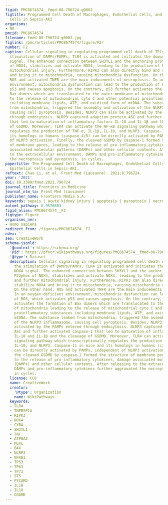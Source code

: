 ```yaml
---
figid: PMC8674574__fmed-08-796724-g0002
figtitle: Programmed Cell Death of Macrophages, Endothelial Cells, and Tubular Epithelial
  Cells in Sepsis-AKI
organisms:
- NA
pmcid: PMC8674574
filename: fmed-08-796724-g0002.jpg
figlink: /pmc/articles/PMC8674574/figure/F2/
number: F2
caption: Cellular signaling in regulating programmed cell death of TECs. Under the
  stimulation of DAMPs/PAMPs, TLR4 is activated and initiates the downstream NOX4
  signal. The enhanced connection between SH3YL1 and the anchoring protein P22phox
  of NOX4, stabilizes and activate NOX4, leading to the production of ROS and further
  mitochondrial injury. Furthermore, RIPK3 can also directly bind and stabilize NOX4
  and bring it to mitochondria, causing mitochondria dysfunction. On the other hand,
  ROS and activated TNFR are the main inducements of necroptosis. In an oxygen-deficient
  environment, mitochondria dysfunction can lead to the production of ROS, which activates
  p53 and causes apoptosis. On the contrary, p53 further activates the formation of
  Bax dimers which are translocated to the outer membrane of mitochondria leading
  to the release of mitochondrial cyto C and other potential proinflammatory substances
  including membrane lipids, ATP, and oxidized form of mtDNA. The substance leaked
  from mitochondria, triggered the assembly and activation of the NLRP3 inflammasome,
  causing cell pyroptosis. Besides, NLRP3 can also be activated by the PAMPs entered
  through endocytosis. NLRP3 captured adaption protein ASC and further activated caspase-1
  that led to maturation of inflammatory factors IL-18 and IL-1β and the cleavage
  of GSDMD. Moreover, TLR4 can activate the NF-κB signaling pathway which transcriptionally
  regulates the production of TNF-α, IL-1β, IL-18, and NLRP3. Caspase-11 in mice and
  its homologs in humans (caspase-4/5) can be directly activated by PAMPs, independent
  of NLRP3 activation. Finally, the cleaved GSDMD by caspase-1 formed the structure
  of membrane pores, leading to the release of pro-inflammatory cytokines, damage
  associated molecular patterns (DAMPs) and other cellular contents. After releasing
  to the extracellular environment, DAMPs and pro-inflammatory cytokines further aggravated
  the necroptosis and pyroptosis, in cycles.
papertitle: The Programmed Cell Death of Macrophages, Endothelial Cells, and Tubular
  Epithelial Cells in Sepsis-AKI.
reftext: Chao Li, et al. Front Med (Lausanne). 2021;8:796724.
year: '2021'
doi: 10.3389/fmed.2021.796724
journal_title: Frontiers in Medicine
journal_nlm_ta: Front Med (Lausanne)
publisher_name: Frontiers Media S.A.
keywords: sepsis | acute kidney injury | apoptosis | pyroptosis | necroptosis
automl_pathway: 0.9576603
figid_alias: PMC8674574__F2
figtype: Figure
organisms_ner:
- Homo sapiens
redirect_from: /figures/PMC8674574__F2
ndex: ''
seo: CreativeWork
schema-jsonld:
  '@context': https://schema.org/
  '@id': https://pfocr.wikipathways.org/figures/PMC8674574__fmed-08-796724-g0002.html
  '@type': Dataset
  description: Cellular signaling in regulating programmed cell death of TECs. Under
    the stimulation of DAMPs/PAMPs, TLR4 is activated and initiates the downstream
    NOX4 signal. The enhanced connection between SH3YL1 and the anchoring protein
    P22phox of NOX4, stabilizes and activate NOX4, leading to the production of ROS
    and further mitochondrial injury. Furthermore, RIPK3 can also directly bind and
    stabilize NOX4 and bring it to mitochondria, causing mitochondria dysfunction.
    On the other hand, ROS and activated TNFR are the main inducements of necroptosis.
    In an oxygen-deficient environment, mitochondria dysfunction can lead to the production
    of ROS, which activates p53 and causes apoptosis. On the contrary, p53 further
    activates the formation of Bax dimers which are translocated to the outer membrane
    of mitochondria leading to the release of mitochondrial cyto C and other potential
    proinflammatory substances including membrane lipids, ATP, and oxidized form of
    mtDNA. The substance leaked from mitochondria, triggered the assembly and activation
    of the NLRP3 inflammasome, causing cell pyroptosis. Besides, NLRP3 can also be
    activated by the PAMPs entered through endocytosis. NLRP3 captured adaption protein
    ASC and further activated caspase-1 that led to maturation of inflammatory factors
    IL-18 and IL-1β and the cleavage of GSDMD. Moreover, TLR4 can activate the NF-κB
    signaling pathway which transcriptionally regulates the production of TNF-α, IL-1β,
    IL-18, and NLRP3. Caspase-11 in mice and its homologs in humans (caspase-4/5)
    can be directly activated by PAMPs, independent of NLRP3 activation. Finally,
    the cleaved GSDMD by caspase-1 formed the structure of membrane pores, leading
    to the release of pro-inflammatory cytokines, damage associated molecular patterns
    (DAMPs) and other cellular contents. After releasing to the extracellular environment,
    DAMPs and pro-inflammatory cytokines further aggravated the necroptosis and pyroptosis,
    in cycles.
  license: CC0
  name: CreativeWork
  creator:
    '@type': Organization
    name: WikiPathways
  keywords:
  - TLR4
  - TNFRSF1A
  - RIPK3
  - NOX4
  - CYBA
  - SH3YL1
  - TNF
  - ATP8A2
  - MLKL
  - BAX
  - NLRP3
  - NFKB1
  - TP53
  - TP63
  - TP73
  - STS
  - PYCARD
  - IL1B
  - IL18
  - GSDMD
---
```

